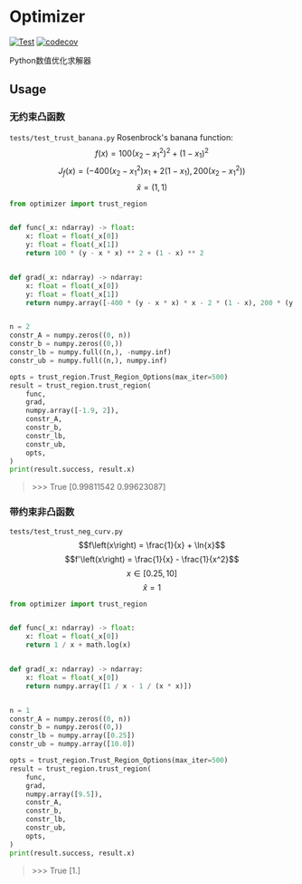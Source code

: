 # Optimizer
[![Test](https://github.com/Andy-math/optimizer/actions/workflows/workflow.yaml/badge.svg)](https://github.com/Andy-math/optimizer/actions/workflows/workflow.yaml)
[![codecov](https://codecov.io/gh/Andy-math/optimizer/branch/main/graph/badge.svg?token=4GAZ3P5VX3)](https://codecov.io/gh/Andy-math/optimizer)

Python数值优化求解器

## Usage

### 无约束凸函数
`tests/test_trust_banana.py`
Rosenbrock's banana function: 
$$f\left(x\right) = 100\left(x_2 - x_1^2\right)^2 + \left(1-x_1\right)^2$$
$$J_f\left(x\right) = 
    \left(-400\left(x_2 - x_1^2\right)x_1 + 2\left(1-x_1\right), 200\left(x_2 - x_1^2\right)\right)$$
$$\hat{x} = \left(1, 1\right)$$
```python
from optimizer import trust_region


def func(_x: ndarray) -> float:
    x: float = float(_x[0])
    y: float = float(_x[1])
    return 100 * (y - x * x) ** 2 + (1 - x) ** 2


def grad(_x: ndarray) -> ndarray:
    x: float = float(_x[0])
    y: float = float(_x[1])
    return numpy.array([-400 * (y - x * x) * x - 2 * (1 - x), 200 * (y - x ** 2)])


n = 2
constr_A = numpy.zeros((0, n))
constr_b = numpy.zeros((0,))
constr_lb = numpy.full((n,), -numpy.inf)
constr_ub = numpy.full((n,), numpy.inf) 

opts = trust_region.Trust_Region_Options(max_iter=500)
result = trust_region.trust_region(
    func,
    grad,
    numpy.array([-1.9, 2]),
    constr_A,
    constr_b,
    constr_lb,
    constr_ub,
    opts,
)
print(result.success, result.x)
```
> \>\>\> True [0.99811542 0.99623087]

### 带约束非凸函数
`tests/test_trust_neg_curv.py`
$$f\left(x\right) = \frac{1}{x} + \ln{x}$$
$$f'\left(x\right) = \frac{1}{x} - \frac{1}{x^2}$$
$$x \in \left[0.25, 10\right]$$
$$\hat{x} = 1$$
```python
from optimizer import trust_region


def func(_x: ndarray) -> float:
    x: float = float(_x[0])
    return 1 / x + math.log(x)


def grad(_x: ndarray) -> ndarray:
    x: float = float(_x[0])
    return numpy.array([1 / x - 1 / (x * x)])


n = 1
constr_A = numpy.zeros((0, n))
constr_b = numpy.zeros((0,))
constr_lb = numpy.array([0.25])
constr_ub = numpy.array([10.0])

opts = trust_region.Trust_Region_Options(max_iter=500)
result = trust_region.trust_region(
    func,
    grad,
    numpy.array([9.5]),
    constr_A,
    constr_b,
    constr_lb,
    constr_ub,
    opts,
)
print(result.success, result.x)
```
> \>\>\> True [1.]